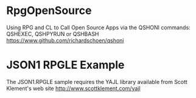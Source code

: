 # RpgOpenSource
Using RPG and CL to Call Open Source Apps via the QSHONI commands: QSHEXEC, QSHPYRUN or QSHBASH
https://www.github.com/richardschoen/qshoni

# JSON1 RPGLE Example
The JSON1.RPGLE sample requires the YAJL library available from Scott Klement's web site
http://www.scottklement.com/yajl



